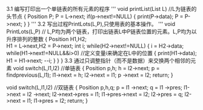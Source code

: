 3.1 编写打印出一个单链表的所有元素的程序
'''
void printList(List L)     //L为链表的头节点
{
  Position P;
  P = L->next;
  if(p->next!=NULL)
  {
    print(P->data);
    P = P->next;
  }
}
'''
3.2 写出过程PrintLots(L,P),只使用表的基本操作。
'''
void PrintLots(L,P)  // L,P均为两个链表，打印出链表L中P链表位置的元素。L,P均为以升序排列的整数
{
  Position H1,H2;   
  H1 = L->next,H2 = P->next;
  int i;
  while(H2->next!=NULL)
  {
    i = H2->data;
    while(H1->next!=NULL&&i>0)       //定义变量i来确定在L中的位置
    {
      print(H1->data);
      H1 = H1->next;
      --i;
    }
  }
}
3.3 通过只调整指针（而不是数据）来交换两个相邻的元素
void switch(L,l1,l2)    //单链表
{
  Position p,h;
  h = l2->next;
  p = findprevious(L,l1);
  l1->next = h;
  l2->next = l1;
  p ->next = l2;
  return;
}

void switch(L,l1,l2)     //双链表
{
  Position p,h,q;
  p = l1 ->next;
  q = l1 ->pres;
  l1->next = l2 ->next;
  l2->next->pres = l1;
  l1->pres->next = l2;
  l2->pres = q;
  l2->next = l1;
  l1->pres = l2;
  return;
}
